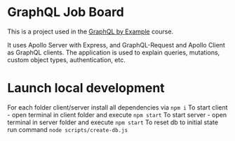 # GraphQL Job Board

This is a project used in the [GraphQL by Example](https://www.udemy.com/course/graphql-by-example/?referralCode=7ACEB04674F000BAC061) course.

It uses Apollo Server with Express, and GraphQL-Request and Apollo Client as GraphQL clients. The application is used to explain queries, mutations, custom object types, authentication, etc.

# Launch local development

For each folder client/server install all dependencies via `npm i`
To start client - open terminal in client folder and execute `npm start`
To start server - open terminal in server folder and execute `npm start`
To reset db to initial state run command `node scripts/create-db.js`